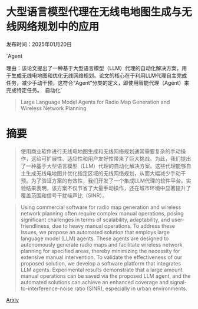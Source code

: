 # 大型语言模型代理在无线电地图生成与无线网络规划中的应用

发布时间：2025年01月20日

`Agent

理由：该论文提出了一种基于大型语言模型（LLM）代理的自动化解决方案，用于生成无线电地图和优化无线网络规划。论文的核心在于利用LLM代理自主完成任务，减少手动干预，这符合“Agent”分类的定义，即使用智能代理（Agent）来完成特定任务。` `自动化`

> Large Language Model Agents for Radio Map Generation and Wireless Network Planning

# 摘要

> 使用商业软件进行无线电地图生成和无线网络规划通常需要复杂的手动操作，这给可扩展性、适应性和用户友好性带来了巨大挑战。为此，我们提出了一种基于大型语言模型（LLM）代理的自动化解决方案。这些代理能够自主生成无线电地图并优化指定区域的无线网络规划，从而大幅减少手动干预。为了验证方案的有效性，我们开发了一个集成LLM代理的软件平台。实验结果表明，该方案不仅节省了大量手动操作，还在城市环境中显著提升了覆盖范围和信号干扰噪声比（SINR）。

> Using commercial software for radio map generation and wireless network planning often require complex manual operations, posing significant challenges in terms of scalability, adaptability, and user-friendliness, due to heavy manual operations. To address these issues, we propose an automated solution that employs large language model (LLM) agents. These agents are designed to autonomously generate radio maps and facilitate wireless network planning for specified areas, thereby minimizing the necessity for extensive manual intervention. To validate the effectiveness of our proposed solution, we develop a software platform that integrates LLM agents. Experimental results demonstrate that a large amount manual operations can be saved via the proposed LLM agent, and the automated solutions can achieve an enhanced coverage and signal-to-interference-noise ratio (SINR), especially in urban environments.

[Arxiv](https://arxiv.org/abs/2501.11283)